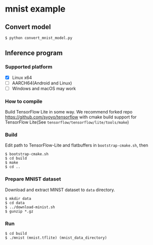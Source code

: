 # mnist example

## Convert model

```python
$ python convert_mnist_model.py
```

## Inference program

### Supported platform

* [x] Linux x64
* [ ] AARCH64(Android and Linux)
* [ ] Windows and macOS may work

### How to compile

Build TensorFlow Lite in some way.
We recommend forked repo https://github.com/syoyo/tensorflow with cmake build support for TensorFlow Lite(See `tensorflow/tensorflow/lite/tools/make`)

### Build

Edit path to TensorFlow-Lite and flatbuffers in `bootstrap-cmake.sh`, then

```
$ bootstrap-cmake.sh
$ cd build
$ make
$ cd ..
```

### Prepare MNIST dataset

Download and extract MINST dataset to `data` directory.

```
$ mkdir data
$ cd data
$ ../download-minist.sh
$ gunzip *.gz
```

### Run

```
$ cd build
$ ./mnist (mnist.tflite) (mnist_data_directory)
```
